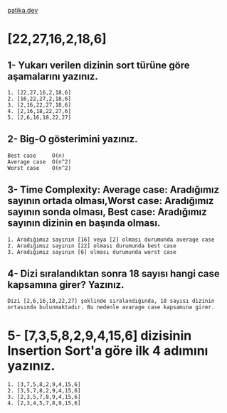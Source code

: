 [patika.dev](https://www.patika.dev/tr)

# [22,27,16,2,18,6] 

## 1- Yukarı verilen dizinin sort türüne göre aşamalarını yazınız.
```
1. [22,27,16,2,18,6] 
2. [16,22,27,2,18,6]  
3. [2,16,22,27,18,6] 
4. [2,16,18,22,27,6]
5. [2,6,16,18,22,27]
```


## 2- Big-O gösterimini yazınız.
```
Best case     O(n)
Average case  O(n^2)
Worst case    O(n^2)
```

## 3- Time Complexity: Average case: Aradığımız sayının ortada olması,Worst case: Aradığımız sayının sonda olması, Best case: Aradığımız sayının dizinin en başında olması.
```
1. Aradığımız sayının [16] veya [2] olması durumunda average case
2. Aradığımız sayının [22] olması durumunda best case
3. Aradığımız sayının [6] olması durumunda worst case
```

## 4- Dizi sıralandıktan sonra 18 sayısı hangi case kapsamına girer? Yazınız.
```
Dizi [2,6,16,18,22,27] şeklinde sıralandığında, 18 sayısı dizinin ortasında bulunmaktadır. Bu nedenle avarage case kapsamına girer.
```



# 5- [7,3,5,8,2,9,4,15,6] dizisinin Insertion Sort'a göre ilk 4 adımını yazınız.
```
1. [3,7,5,8,2,9,4,15,6]
2. [3,5,7,8,2,9,4,15,6]
3. [2,3,5,7,8,9,4,15,6]
4. [2,3,4,5,7,8,9,15,6]
```

